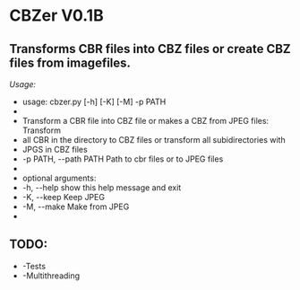 # CBZer V0.1B #

## Transforms CBR files into CBZ files or create CBZ files from imagefiles. ##
*Usage:*

* usage: cbzer.py [-h] [-K] [-M] -p PATH
* 
* Transform a CBR file into CBZ file or makes a CBZ from JPEG files: Transform
* all CBR in the directory to CBZ files or transform all subidirectories with
* JPGS in CBZ files
*  -p PATH, --path PATH  Path to cbr files or to JPEG files
*
* optional arguments:
*   -h, --help            show this help message and exit
*   -K, --keep            Keep JPEG
*   -M, --make            Make from JPEG
* 

## TODO: ##
* -Tests
* -Multithreading